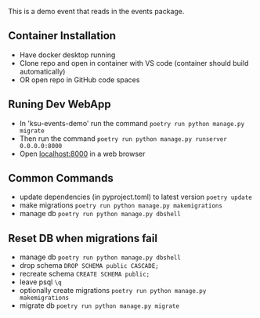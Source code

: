 This is a demo event that reads in the events package.

## Container Installation
* Have docker desktop running
* Clone repo and open in container with VS code (container should build automatically)
* OR open repo in GitHub code spaces 

## Runing Dev WebApp
* In 'ksu-events-demo' run the command `poetry run python manage.py migrate` 
* Then run the command `poetry run python manage.py runserver 0.0.0.0:8000` 
* Open [localhost:8000](localhost:8000) in a web browser

## Common Commands
* update dependencies (in pyproject.toml) to latest version `poetry update`
* make migrations `poetry run python manage.py makemigrations`
* manage db `poetry run python manage.py dbshell`

## Reset DB when migrations fail
* manage db `poetry run python manage.py dbshell`
* drop schema `DROP SCHEMA public CASCADE;`
* recreate schema `CREATE SCHEMA public;`
* leave psql `\q`
* optionally create migrations `poetry run python manage.py makemigrations`
* migrate db `poetry run python manage.py migrate` 
